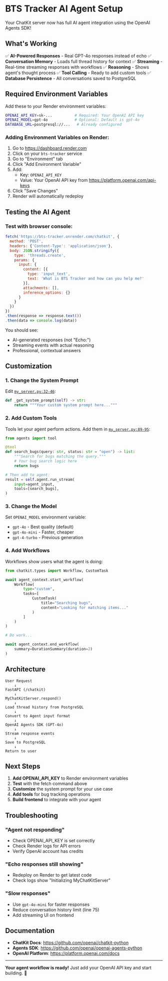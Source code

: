 # BTS Tracker AI Agent Setup

Your ChatKit server now has full AI agent integration using the OpenAI Agents SDK!

## What's Working

✅ **AI-Powered Responses** - Real GPT-4o responses instead of echo
✅ **Conversation Memory** - Loads full thread history for context
✅ **Streaming** - Real-time streaming responses with workflows
✅ **Reasoning** - Shows agent's thought process
✅ **Tool Calling** - Ready to add custom tools
✅ **Database Persistence** - All conversations saved to PostgreSQL

## Required Environment Variables

Add these to your Render environment variables:

```bash
OPENAI_API_KEY=sk-...          # Required: Your OpenAI API key
OPENAI_MODEL=gpt-4o            # Optional: Default is gpt-4o
DATABASE_URL=postgresql://...   # Already configured
```

### Adding Environment Variables on Render:

1. Go to https://dashboard.render.com
2. Click on your `bts-tracker` service
3. Go to "Environment" tab
4. Click "Add Environment Variable"
5. Add:
   - Key: `OPENAI_API_KEY`
   - Value: Your OpenAI API key from https://platform.openai.com/api-keys
6. Click "Save Changes"
7. Render will automatically redeploy

## Testing the AI Agent

### Test with browser console:

```javascript
fetch('https://bts-tracker.onrender.com/chatkit', {
  method: 'POST',
  headers: {'Content-Type': 'application/json'},
  body: JSON.stringify({
    type: 'threads.create',
    params: {
      input: {
        content: [{
          type: 'input_text',
          text: 'What is BTS Tracker and how can you help me?'
        }],
        attachments: [],
        inference_options: {}
      }
    }
  })
})
.then(response => response.text())
.then(data => console.log(data))
```

You should see:
- AI-generated responses (not "Echo:")
- Streaming events with actual reasoning
- Professional, contextual answers

## Customization

### 1. Change the System Prompt

Edit [`my_server.py:32-46`](my_server.py#L32-L46):

```python
def _get_system_prompt(self) -> str:
    return """Your custom system prompt here..."""
```

### 2. Add Custom Tools

Tools let your agent perform actions. Add them in [`my_server.py:89-95`](my_server.py#L89-L95):

```python
from agents import tool

@tool
def search_bugs(query: str, status: str = "open") -> list:
    """Search for bugs matching the query."""
    # Your bug search logic here
    return bugs

# Then add to agent:
result = self.agent.run_stream(
    input=agent_input,
    tools=[search_bugs],
)
```

### 3. Change the Model

Set `OPENAI_MODEL` environment variable:
- `gpt-4o` - Best quality (default)
- `gpt-4o-mini` - Faster, cheaper
- `gpt-4-turbo` - Previous generation

### 4. Add Workflows

Workflows show users what the agent is doing:

```python
from chatkit.types import Workflow, CustomTask

await agent_context.start_workflow(
    Workflow(
        type="custom",
        tasks=[
            CustomTask(
                title="Searching bugs",
                content="Looking for matching items..."
            )
        ]
    )
)

# Do work...

await agent_context.end_workflow(
    summary=DurationSummary(duration=2)
)
```

## Architecture

```
User Request
    ↓
FastAPI (/chatkit)
    ↓
MyChatKitServer.respond()
    ↓
Load thread history from PostgreSQL
    ↓
Convert to Agent input format
    ↓
OpenAI Agents SDK (GPT-4o)
    ↓
Stream response events
    ↓
Save to PostgreSQL
    ↓
Return to user
```

## Next Steps

1. **Add OPENAI_API_KEY** to Render environment variables
2. **Test** with the fetch command above
3. **Customize** the system prompt for your use case
4. **Add tools** for bug tracking operations
5. **Build frontend** to integrate with your agent

## Troubleshooting

### "Agent not responding"
- Check OPENAI_API_KEY is set correctly
- Check Render logs for API errors
- Verify OpenAI account has credits

### "Echo responses still showing"
- Redeploy on Render to get latest code
- Check logs show "Initializing MyChatKitServer"

### "Slow responses"
- Use `gpt-4o-mini` for faster responses
- Reduce conversation history limit (line 75)
- Add streaming UI on frontend

## Documentation

- **ChatKit Docs**: https://github.com/openai/chatkit-python
- **Agents SDK**: https://github.com/openai/openai-agents-python
- **OpenAI Platform**: https://platform.openai.com/docs

---

**Your agent workflow is ready!** Just add your OpenAI API key and start building. 🚀
